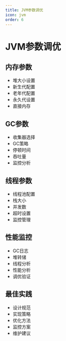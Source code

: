 ```yaml
---
title: JVM参数调优
icon: jvm
order: 6
---
```


# JVM参数调优

## 内存参数
- 堆大小设置
- 新生代配置
- 老年代配置
- 永久代设置
- 直接内存

## GC参数
- 收集器选择
- GC策略
- 停顿时间
- 吞吐量
- 监控分析

## 线程参数
- 线程池配置
- 栈大小
- 并发数
- 超时设置
- 监控管理

## 性能监控
- GC日志
- 堆转储
- 线程分析
- 性能分析
- 调优验证

## 最佳实践
- 设计规范
- 实现策略
- 优化方法
- 监控方案
- 维护建议

